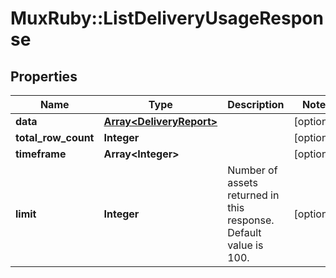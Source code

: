 # MuxRuby::ListDeliveryUsageResponse

## Properties
Name | Type | Description | Notes
------------ | ------------- | ------------- | -------------
**data** | [**Array&lt;DeliveryReport&gt;**](DeliveryReport.md) |  | [optional] 
**total_row_count** | **Integer** |  | [optional] 
**timeframe** | **Array&lt;Integer&gt;** |  | [optional] 
**limit** | **Integer** | Number of assets returned in this response. Default value is 100. | [optional] 


